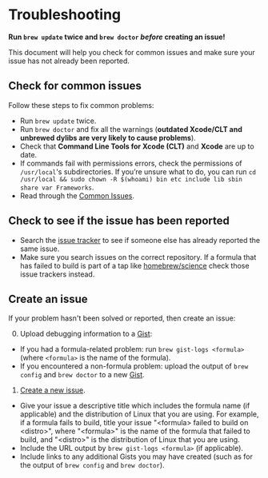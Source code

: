 # Troubleshooting

**Run `brew update` twice and `brew doctor` *before* creating an issue!**

This document will help you check for common issues and make sure your issue has not already been reported.

## Check for common issues

Follow these steps to fix common problems:

* Run `brew update` twice.
* Run `brew doctor` and fix all the warnings (**outdated Xcode/CLT and unbrewed dylibs are very likely to cause problems**).
* Check that **Command Line Tools for Xcode (CLT)** and **Xcode** are up to date.
* If commands fail with permissions errors, check the permissions of `/usr/local`'s subdirectories. If you’re unsure what to do, you can run `cd /usr/local && sudo chown -R $(whoami) bin etc include lib sbin share var Frameworks`.
* Read through the [Common Issues](Common-Issues.md).

## Check to see if the issue has been reported

* Search the [issue tracker](https://github.com/Linuxbrew/homebrew-core/issues) to see if someone else has already reported the same issue.
* Make sure you search issues on the correct repository. If a formula that has failed to build is part of a tap like [homebrew/science](https://github.com/Homebrew/homebrew-science/issues) check those issue trackers instead.

## Create an issue

If your problem hasn't been solved or reported, then create an issue:

0. Upload debugging information to a [Gist](https://gist.github.com):
  - If you had a formula-related problem: run `brew gist-logs <formula>` (where `<formula>` is the name of the formula).
  - If you encountered a non-formula problem: upload the output of `brew config` and `brew doctor` to a new [Gist](https://gist.github.com).
1. [Create a new issue](https://github.com/Linuxbrew/homebrew-core/issues/new).
  - Give your issue a descriptive title which includes the formula name (if applicable) and the distribution of Linux that you are using. For example, if a formula fails to build, title your issue "\<formula> failed to build on \<distro>", where "\<formula>" is the name of the formula that failed to build, and "\<distro>" is the distribution of Linux that you are using.
  - Include the URL output by `brew gist-logs <formula>` (if applicable).
  - Include links to any additional Gists you may have created (such as for the output of `brew config` and `brew doctor`).
